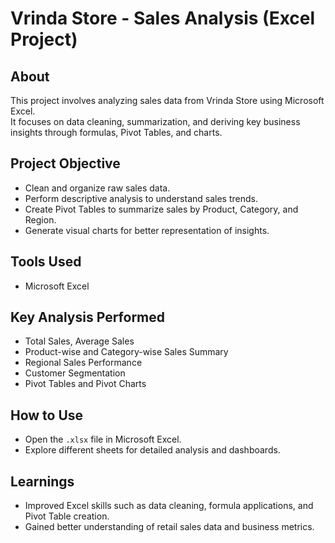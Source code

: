 # Vrinda Store - Sales Analysis (Excel Project)

## About
This project involves analyzing sales data from Vrinda Store using Microsoft Excel.  
It focuses on data cleaning, summarization, and deriving key business insights through formulas, Pivot Tables, and charts.

## Project Objective
- Clean and organize raw sales data.
- Perform descriptive analysis to understand sales trends.
- Create Pivot Tables to summarize sales by Product, Category, and Region.
- Generate visual charts for better representation of insights.

## Tools Used
- Microsoft Excel

## Key Analysis Performed
- Total Sales, Average Sales
- Product-wise and Category-wise Sales Summary
- Regional Sales Performance
- Customer Segmentation
- Pivot Tables and Pivot Charts

## How to Use
- Open the `.xlsx` file in Microsoft Excel.
- Explore different sheets for detailed analysis and dashboards.

## Learnings
- Improved Excel skills such as data cleaning, formula applications, and Pivot Table creation.
- Gained better understanding of retail sales data and business metrics.
